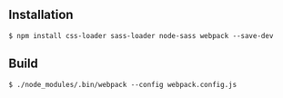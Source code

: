## Installation

```
$ npm install css-loader sass-loader node-sass webpack --save-dev
```

## Build

```
$ ./node_modules/.bin/webpack --config webpack.config.js
```
